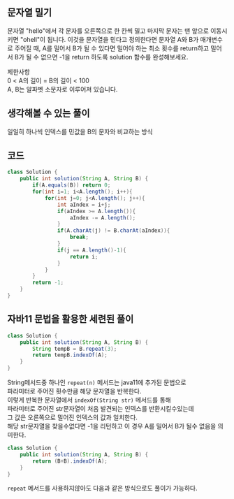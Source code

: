 ## 문자열 밀기  
문자열 "hello"에서 각 문자를 오른쪽으로 한 칸씩 밀고 마지막 문자는 맨 앞으로 이동시키면 "ohell"이 됩니다. 이것을 문자열을 민다고 정의한다면 문자열 A와 B가 매개변수로 주어질 때, A를 밀어서 B가 될 수 있다면 밀어야 하는 최소 횟수를 return하고 밀어서 B가 될 수 없으면 -1을 return 하도록 solution 함수를 완성해보세요.  

제한사항  
0 < A의 길이 = B의 길이 < 100  
A, B는 알파벳 소문자로 이루어져 있습니다.  


## 생각해볼 수 있는 풀이
일일히 하나씩 인덱스를 민값을 B의 문자와 비교하는 방식  

## 코드  
~~~java  
class Solution {
    public int solution(String A, String B) {
        if(A.equals(B)) return 0;
        for(int i=1; i<A.length(); i++){
            for(int j=0; j<A.length(); j++){
                int aIndex = i+j;
                if(aIndex >= A.length()){
                    aIndex -= A.length();
                }
                if(A.charAt(j) != B.charAt(aIndex)){
                    break;
                }
                if(j == A.length()-1){
                    return i;
                }
            }
        }
        return -1;
    }
}
~~~

## 자바11 문법을 활용한 세련된 풀이
~~~java
class Solution {
    public int solution(String A, String B) {
        String tempB = B.repeat(3);
        return tempB.indexOf(A);
    }
}
~~~  
String메서드중 하나인 `repeat(n)` 메서드는 java11에 추가된 문법으로  
파라미터로 주어진 횟수만큼 해당 문자열을 반복한다.  
이렇게 반복한 문자열에서 `indexOf(String str)` 메서드를 통해  
파라미터로 주어진 str문자열이 처음 발견되는 인덱스를 반환시킬수있는데  
그 값은 오른쪽으로 밀어진 인덱스의 값과 일치한다.  
해당 str문자열을 찾을수없다면 -1을 리턴하고 이 경우 A를 밀어서 B가 될수 없음을 의미한다.  

~~~java
class Solution {
    public int solution(String A, String B) {
        return (B+B).indexOf(A);
    }
}
~~~  
`repeat` 메서드를 사용하지않아도 다음과 같은 방식으로도 풀이가 가능하다.  
